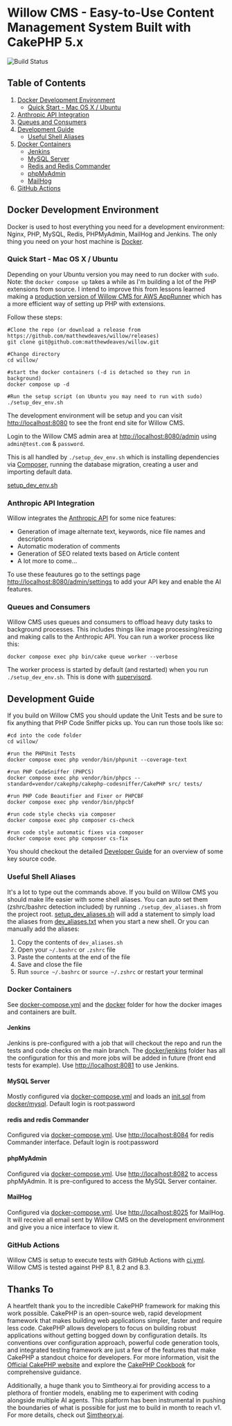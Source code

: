 # Willow CMS - Easy-to-Use Content Management System Built with CakePHP 5.x

![Build Status](https://github.com/matthewdeaves/willow/workflows/CI/badge.svg)

## Table of Contents
1. [Docker Development Environment](#docker-development-environment)
   - [Quick Start - Mac OS X / Ubuntu](#quick-start---mac-os-x--ubuntu)
2. [Anthropic API Integration](#anthropic-api-integration)
3. [Queues and Consumers](#queues-and-consumers)
4. [Development Guide](#development-guide)
   - [Useful Shell Aliases](#useful-shell-aliases)
5. [Docker Containers](#docker-containers)
   - [Jenkins](#jenkins)
   - [MySQL Server](#mysql-server)
   - [Redis and Redis Commander](#redis-and-redis-commander)
   - [phpMyAdmin](#phpmyadmin)
   - [MailHog](#mailhog)
6. [GitHub Actions](#github-actions)

## Docker Development Environment
Docker is used to host everything you need for a development environment: Nginx, PHP, MySQL, Redis, PHPMyAdmin, MailHog and Jenkins. The only thing you need on your host machine is [Docker](https://www.docker.com).

### Quick Start - Mac OS X / Ubuntu
Depending on your Ubuntu version you may need to run docker with `sudo`. Note: the `docker compose up` takes a while as I'm building a lot of the PHP extensions from source. I intend to improve this from lessons learned making a [production version of Willow CMS for AWS AppRunner](https://github.com/matthewdeaves/willow_cms_production_deployment) which has a more efficient way of setting up PHP with extensions.

Follow these steps:

```
#Clone the repo (or download a release from https://github.com/matthewdeaves/willow/releases)
git clone git@github.com:matthewdeaves/willow.git

#Change directory
cd willow/

#start the docker containers (-d is detached so they run in background)
docker compose up -d

#Run the setup script (on Ubuntu you may need to run with sudo)
./setup_dev_env.sh

```

The development environment will be setup and you can visit [http://localhost:8080](http://localhost:8080) to see the front end site for Willow CMS.

Login to the Willow CMS admin area at [http://localhost:8080/admin](http://localhost:8080/admin) using `admin@test.com` & `password`.

This is all handled by `./setup_dev_env.sh` which is installing dependencies via [Composer](https://getcomposer.org/), running the database migration, creating a user and importing default data.

[setup_dev_env.sh](https://github.com/matthewdeaves/willow/blob/main/setup_dev_env.sh)

### Anthropic API Integration
Willow integrates the [Anthropic API](https://console.anthropic.com/dashboard) for some nice features:

* Generation of image alternate text, keywords, nice file names and descriptions
* Automatic moderation of comments
* Generation of SEO related texts based on Article content
* A lot more to come...

To use these feautures go to the settings page [http://localhost:8080/admin/settings](http://localhost:8080/admin/settings) to add your API key and enable the AI features.

### Queues and Consumers
Willow CMS uses queues and consumers to offload heavy duty tasks to background processes. This includes things like image processing/resizing and making calls to the Anthropic API. You can run a worker process like this:

```
docker compose exec php bin/cake queue worker --verbose
```
The worker process is started by default (and restarted) when you run `./setup_dev_env.sh`. This is done with [supervisord](https://github.com/matthewdeaves/willow/blob/main/docker/php/supervisord.conf).

## Development Guide
If you build on Willow CMS you should update the Unit Tests and be sure to fix anything that PHP Code Sniffer picks up. You can run those tools like so:

```
#cd into the code folder
cd willow/

#run the PHPUnit Tests
docker compose exec php vendor/bin/phpunit --coverage-text

#run PHP CodeSniffer (PHPCS)
docker compose exec php vendor/bin/phpcs --standard=vendor/cakephp/cakephp-codesniffer/CakePHP src/ tests/

#run PHP Code Beautifier and Fixer or PHPCBF
docker compose exec php vendor/bin/phpcbf

#run code style checks via composer
docker compose exec php composer cs-check

#run code style automatic fixes via composer
docker compose exec php composer cs-fix
```
You should checkout the detailed [Developer Guide](https://github.com/matthewdeaves/willow/blob/main/DeveloperGuide.md) for an overview of some key source code.

### Useful Shell Aliases
It's a lot to type out the commands above. If you build on Willow CMS you should make life easier with some shell aliases. You can auto set them (zshrc/bashrc detection included) by running `./setup_dev_aliases.sh` from the project root. [setup_dev_aliases.sh](https://raw.githubusercontent.com/matthewdeaves/willow/refs/heads/main/setup_dev_aliases.sh) will add a statement to simply load the aliases from [dev_aliases.txt](https://raw.githubusercontent.com/matthewdeaves/willow/refs/heads/main/dev_aliases.txt) when you start a new shell. Or you can manually add the aliases:

1. Copy the contents of `dev_aliases.sh`
2. Open your `~/.bashrc` or `.zshrc` file
3. Paste the contents at the end of the file
4. Save and close the file
5. Run `source ~/.bashrc` or `source ~/.zshrc` or restart your terminal

### Docker Containers
See [docker-compose.yml](https://raw.githubusercontent.com/matthewdeaves/willow/refs/heads/main/docker-compose.yml) and the [docker](https://github.com/matthewdeaves/willow/tree/main/docker) folder for how the docker images and containers are built.

#### Jenkins 
Jenkins is pre-configured with a job that will checkout the repo and run the tests and code checks on the main branch. The [docker/jenkins](https://github.com/matthewdeaves/willow/tree/main/docker/jenkins) folder has all the configuration for this and more jobs will be added in future (front end tests for example). Use [http://localhost:8081](http://localhost:8081) to use Jenkins.

#### MySQL Server
Mostly configured via [docker-compose.yml](https://github.com/matthewdeaves/willow/blob/2a3dc5c9a3629b99797c586c938ed94a756b15fc/docker-compose.yml#L3) and loads an [init.sql](https://github.com/matthewdeaves/willow/blob/main/docker/mysql/init.sql) from [docker/mysql](https://github.com/matthewdeaves/willow/tree/main/docker/mysql). Default login is root:password

#### redis and redis Commander
Configured via [docker-compose.yml](https://github.com/matthewdeaves/willow/blob/2a3dc5c9a3629b99797c586c938ed94a756b15fc/docker-compose.yml#L69). Use [http://localhost:8084](http://localhost:8084) for redis Commander interface. Default login is root:password

#### phpMyAdmin
Configured via [docker-compose.yml](https://github.com/matthewdeaves/willow/blob/2a3dc5c9a3629b99797c586c938ed94a756b15fc/docker-compose.yml#L37). Use [http://localhost:8082](http://localhost:8082) to access phpMyAdmin. It is pre-configured to access the MySQL Server container.

#### MailHog
Configured via [docker-compose.yml](https://github.com/matthewdeaves/willow/blob/2a3dc5c9a3629b99797c586c938ed94a756b15fc/docker-compose.yml#L63). Use [http://localhost:8025](http://localhost:8025) for MailHog. It will receive all email sent by Willow CMS on the development environment and give you a nice interface to view it.

### GitHub Actions
Willow CMS is setup to execute tests with GitHub Actions with [ci.yml](https://github.com/matthewdeaves/willow/blob/main/.github/workflows/ci.yml). Willow CMS is tested against PHP 8.1, 8.2 and 8.3.

## Thanks To

A heartfelt thank you to the incredible CakePHP framework for making this work possible. CakePHP is an open-source web, rapid development framework that makes building web applications simpler, faster and require less code. CakePHP allows developers to focus on building robust applications without getting bogged down by configuration details. Its conventions over configuration approach, powerful code generation tools, and integrated testing framework are just a few of the features that make CakePHP a standout choice for developers. For more information, visit the [Official CakePHP website](https://cakephp.org) and explore the [CakePHP Cookbook](https://book.cakephp.org) for comprehensive guidance.

Additionally, a huge thank you to Simtheory.ai for providing access to a plethora of frontier models, enabling me to experiment with coding alongside multiple AI agents. This platform has been instrumental in pushing the boundaries of what is possible for just me to build in month to reach v1. For more details, check out [Simtheory.ai](https://simtheory.ai).